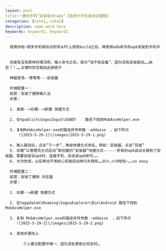 ```yaml
---
layout: post
title:一键给手机“安装驱动+apk”【适用于手机端测试童鞋】
categories: [cate1, cate2]
description: some word here
keywords: keyword1, keyword2
---
```

      我猜测哈~很多手机端测试同学从PC上获取build之后，再使用adb命令将apk安装到手机中


      但是有没有那样的情况呢，输入命令之后，提示“找不到设备”，因为没有安装驱动……纳尼？！……关键时刻怎能如此掉链子

      神器登场--等等等---安装器

      环境配置一：
      前提：安装了搜狗输入法
      步骤：

      1. 桌面-->右键-->新建 快捷方式

      2. 在%public%\SogouInput\USBDT    路径下找到MobAssHelper.exe

      3. 复制MobAssHelper.exe的路径并传参数 -addasso  ，如下所示
          ![2015-5-29-1](/images/2015-5-29-1.png)

      4. 输入路径后，点击“下一步”，再给快捷方式命名，例如：安装器，点击“完成”
      5. 右键“以管理员方式启动”新创建的“安装器”快捷方式------所有的apk自动关联到了安装器，需要安装该apk时，连接手机，双击该apk即可。。。
      6. 大功告成，以后再也不用担心安装启动神马东西啦……O(∩_∩)O哈哈~……so easy
      
      环境配置二：
      前提：安装了搜狗 浏览器
      步骤：

      1. 右键-->新建 快捷方式

      2. 在%appdata%\Roaming\SogouExplorer\Bin\Android 路径下找到MobAssHelper.exe

      3. 复制 MobAssHelper.exe的路径并传参数 -addasso  ，如下所示
         ![2015-5-29-2](/images/2015-5-29-2.png)        

      4. 其他步骤同上

            个人建议配置环境一，因为该处更新比较及时…



  
